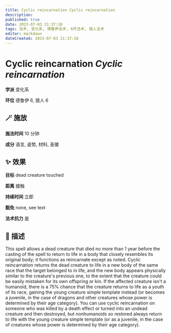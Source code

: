 ```yaml
---
title: Cyclic reincarnation Cyclic reincarnation
description: 
published: true
date: 2023-07-03 21:37:18
tags: 法术, 变化系, 德鲁伊法术, 6环法术, 猎人法术
editor: markdown
dateCreated: 2023-07-03 21:37:18
---
```


# **Cyclic reincarnation** *Cyclic reincarnation*

**学派** 变化系 

**环位** 德鲁伊 6, 猎人 6

## 🪄 施放

**施法时间** 10 分钟

**成分** 语言, 姿势, 材料, 圣徽

## ✨ 效果 

**目标** dead creature touched 

**距离** 接触  

**持续时间** 立即 

**豁免** none, see text

**法术抗力** 是

## 📖 描述

This spell allows a dead creature that died no more than 1 year before the casting of the spell to return to life in a body that closely resembles its original body; it functions as reincarnate except as noted. Cyclic reincarnation returns the dead creature to life in a new body of the same race that the target belonged to in life, and the new body appears physically similar to the creature's previous one, to the extent that the creature could be easily mistaken for its own offspring or kin. If the affected creature isn't a humanoid, there is a 75% chance that the creature returns to life as a youth of its race, gaining the young creature simple template instead (or becomes a juvenile, in the case of dragons and other creatures whose power is determined by their age category).  You can use cyclic reincarnation on someone who was killed by a death effect or turned into an undead creature and then destroyed, but nonhumanoids so restored always return to life with the young creature simple template (or as a juvenile, in the case of creatures whose power is determined by their age category).
    